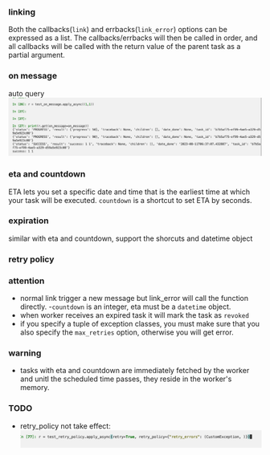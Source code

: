 ### linking
Both the callbacks(`link`) and errbacks(`link_error`) options can be expressed as a list.
The callbacks/errbacks will then be called in order, and all callbacks will be called with the return value of the parent task as a partial argument.


### on message
auto query
![on message](./screenshots/on_message.png)

### eta and countdown
ETA lets you set a specific date and time that is the earliest time at which your task will be executed. 
`countdown` is a shortcut to set ETA by seconds.

### expiration
similar with eta and countdown, support the shorcuts and datetime object

### retry policy


### attention
- normal link trigger a new message but link_error will call the function directly.
-`countdown` is an integer, eta must be a `datetime` object.
- when worker receives an expired task it will mark the task as `revoked`
- if you specify a tuple of exception classes, you must make sure that you also specify the `max_retries` option, otherwise you will get error.

### warning
- tasks with eta and countdown are immediately fetched by the worker and unitl the scheduled time passes, they reside in the worker's memory.

### TODO
- retry_policy not take effect:
![](./screenshots/on_retry.png)
